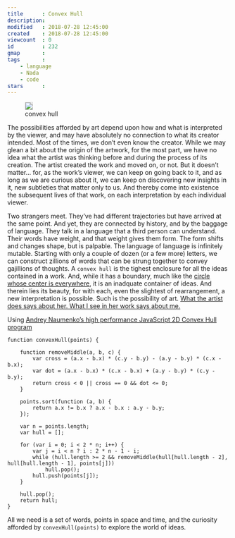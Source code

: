 ```yaml
---
title      : Convex Hull
description: 
modified   : 2018-07-28 12:45:00
created    : 2018-07-28 12:45:00
viewcount  : 0
id         : 232
gmap       : 
tags       :
    - language
    - Nada
    - code
stars      : 
---
```


<figure>
    <img src="stars.gif" style="border: 1px solid lightgrey;">
    <figcaption>convex hull</figcaption>
</figure>

The possibilities afforded by art depend upon how and what is interpreted by the viewer, and may have absolutely no connection to what its creator intended. Most of the times, we don’t even know the creator. While we may glean a bit about the origin of the artwork, for the most part, we have no idea what the artist was thinking before and during the process of its creation. The artist created the work and moved on, or not. But it doesn’t matter… for, as the work’s viewer, we can keep on going back to it, and as long as we are curious about it, we can keep on discovering new insights in it, new subtleties that matter only to us. And thereby come into existence the subsequent lives of that work, on each interpretation by each individual viewer.

Two strangers meet. They’ve had different trajectories but have arrived at the same point. And yet, they are connected by history, and by the baggage of language. They talk in a language that a third person can understand. Their words have weight, and that weight gives them form. The form shifts and changes shape, but is palpable. The language of language is infinitely mutable. Starting with only a couple of dozen (or a few more) letters, we can construct zillions of words that can be strung together to convey gajillions of thoughts. A `convex hull` is the tighest enclosure for all the ideas contained in a work. And, while it has a boundary, much like the [circle whose center is everywhere](/Circle-whose-center-is-everywhere), it is an inadquate container of ideas. And therein lies its beauty, for with each, even the slightest of rearrangement, a new interpretation is possible. Such is the possibility of art. [What the artist does says about her. What I see in her work says about me.](/What-You-Do-Says-About-You)

Using [Andrey Naumenko’s high performance JavaScript 2D Convex Hull program](https://github.com/indy256/convexhull-js) 

    function convexHull(points) {

        function removeMiddle(a, b, c) {
            var cross = (a.x - b.x) * (c.y - b.y) - (a.y - b.y) * (c.x - b.x);
            var dot = (a.x - b.x) * (c.x - b.x) + (a.y - b.y) * (c.y - b.y);
            return cross < 0 || cross == 0 && dot <= 0;
        }

        points.sort(function (a, b) {
            return a.x != b.x ? a.x - b.x : a.y - b.y;
        });

        var n = points.length;
        var hull = [];

        for (var i = 0; i < 2 * n; i++) {
            var j = i < n ? i : 2 * n - 1 - i;
            while (hull.length >= 2 && removeMiddle(hull[hull.length - 2], hull[hull.length - 1], points[j]))
                hull.pop();
            hull.push(points[j]);
        }

        hull.pop();
        return hull;
    }

All we need is a set of words, points in space and time, and the curiosity afforded by `convexHull(points)` to explore the world of ideas.

[^1]: The animated convex hull based on an image from the [Evacuation of Nada](http://irahadzic.com/evacuation-of-nada) by Ira Hadžić.
